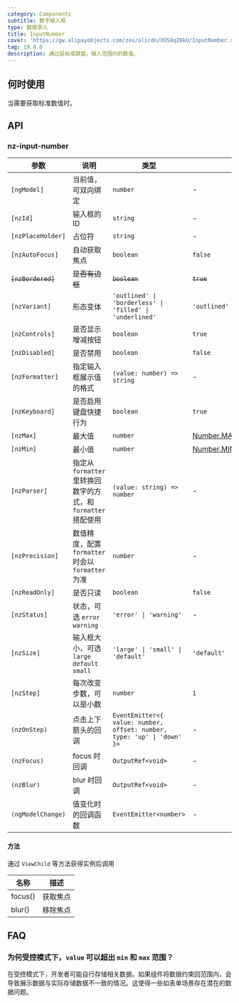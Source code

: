 ```yaml
---
category: Components
subtitle: 数字输入框
type: 数据录入
title: InputNumber
cover: 'https://gw.alipayobjects.com/zos/alicdn/XOS8qZ0kU/InputNumber.svg'
tag: 19.0.0
description: 通过鼠标或键盘，输入范围内的数值。
---
```


## 何时使用

当需要获取标准数值时。

## API

### nz-input-number

| 参数               | 说明                                                           | 类型                                                                    | 默认值                                                                                                                              |
| ------------------ | -------------------------------------------------------------- | ----------------------------------------------------------------------- | ----------------------------------------------------------------------------------------------------------------------------------- |
| `[ngModel]`        | 当前值，可双向绑定                                             | `number`                                                                | -                                                                                                                                   |
| `[nzId]`           | 输入框的 ID                                                    | `string`                                                                | -                                                                                                                                   |
| `[nzPlaceHolder]`  | 占位符                                                         | `string`                                                                | -                                                                                                                                   |
| `[nzAutoFocus]`    | 自动获取焦点                                                   | `boolean`                                                               | `false`                                                                                                                             |
| ~~`[nzBordered]`~~ | ~~是否有边框~~                                                 | ~~`boolean`~~                                                           | ~~`true`~~                                                                                                                          |
| `[nzVariant]`      | 形态变体                                                       | `'outlined' \| 'borderless' \| 'filled' \| 'underlined'`                | `'outlined'`                                                                                                                        |
| `[nzControls]`     | 是否显示增减按钮                                               | `boolean`                                                               | `true`                                                                                                                              |
| `[nzDisabled]`     | 是否禁用                                                       | `boolean`                                                               | `false`                                                                                                                             |
| `[nzFormatter]`    | 指定输入框展示值的格式                                         | `(value: number) => string`                                             | -                                                                                                                                   |
| `[nzKeyboard]`     | 是否启用键盘快捷行为                                           | `boolean`                                                               | `true`                                                                                                                              |
| `[nzMax]`          | 最大值                                                         | `number`                                                                | [Number.MAX_SAFE_INTEGER](https://developer.mozilla.org/zh-CN/docs/Web/JavaScript/Reference/Global_Objects/Number/MAX_SAFE_INTEGER) |
| `[nzMin]`          | 最小值                                                         | `number`                                                                | [Number.MIN_SAFE_INTEGER](https://developer.mozilla.org/zh-CN/docs/Web/JavaScript/Reference/Global_Objects/Number/MIN_SAFE_INTEGER) |
| `[nzParser]`       | 指定从 `formatter` 里转换回数字的方式，和 `formatter` 搭配使用 | `(value: string) => number`                                             | -                                                                                                                                   |
| `[nzPrecision]`    | 数值精度，配置 `formatter` 时会以 `formatter` 为准             | `number`                                                                | -                                                                                                                                   |
| `[nzReadOnly]`     | 是否只读                                                       | `boolean`                                                               | `false`                                                                                                                             |
| `[nzStatus]`       | 状态，可选 `error` `warning`                                   | `'error' \| 'warning'`                                                  | -                                                                                                                                   |
| `[nzSize]`         | 输入框大小，可选 `large` `default` `small`                     | `'large' \| 'small' \| 'default'`                                       | `'default'`                                                                                                                         |
| `[nzStep]`         | 每次改变步数，可以是小数                                       | `number`                                                                | `1`                                                                                                                                 |
| `(nzOnStep)`       | 点击上下箭头的回调                                             | `EventEmitter<{ value: number, offset: number, type: 'up' \| 'down' }>` | -                                                                                                                                   |
| `(nzFocus)`        | focus 时回调                                                   | `OutputRef<void>`                                                       | -                                                                                                                                   |
| `(nzBlur)`         | blur 时回调                                                    | `OutputRef<void>`                                                       | -                                                                                                                                   |
| `(ngModelChange)`  | 值变化时的回调函数                                             | `EventEmitter<number>`                                                  | -                                                                                                                                   |

#### 方法

通过 `ViewChild` 等方法获得实例后调用

| 名称    | 描述     |
| ------- | -------- |
| focus() | 获取焦点 |
| blur()  | 移除焦点 |

## FAQ

### 为何受控模式下，`value` 可以超出 `min` 和 `max` 范围？

在受控模式下，开发者可能自行存储相关数据。如果组件将数据约束回范围内，会导致展示数据与实际存储数据不一致的情况。这使得一些如表单场景存在潜在的数据问题。
